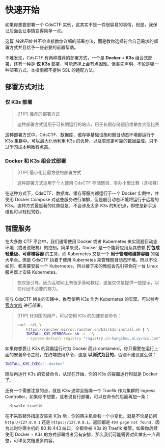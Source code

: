 # 快速开始

如果你想要部署一个 CdsCTF 实例，这其实不是一件很容易的事情，但是，我保证后面会让事情变得简单一点。

这篇 _快速开始_ 并不会直接教你详细的部署方法，而是教你选择符合自己需求的部署方式并且给予一些必要的前置帮助。

不难发现，CdsCTF 有两种推荐的部署方式，一个是 **Docker + K3s** 组合式部署，还有一种是 **仅 K3s** 部署，可能选择上会有点困难。但事先声明，不论是哪一种部署方式，本指南都不提供 SSL 的适配方法。

## 部署方式对比

### 仅 K3s 部署

> [!TIP] 推荐的部署方式
>
> 这种部署方式适用于可长期运行的站点，用于长期存储题目或举办大型比赛

这种部署方式中，CdsCTF、数据库、缓存等基础设施和题目动态环境都运行于 K3s 集群中。可以最大化地利用 K3s 的优势，以及实现更可靠的数据监控。只不过学习成本稍微有点高。

### Docker 和 K3s 组合式部署

> [!TIP] 最小化且最方便的部署方式
>
> 这种部署方式适用于个人使用 CdsCTF 存储题目、举办小型比赛（含校赛）

在这种方式下，CdsCTF、数据库、缓存等服务都运行于一个 Docker 实例中，并使用 Docker Compose 对这些服务进行编排，但是题目动态环境将运行于远程的 K3s。这种方式最显著的优势就是，不会涉及太多 K3s 的知识点，即使是新手运维也可以轻松驾驭。

## 前置服务

在大多数 CTF 平台中，我们通常使用 Docker 或者 Kubernetes 来实现题目动态环境（或者说靶机）的控制。简单来说，Docker 是一个能将应用及其依赖 **打包成轻量级、可移植容器** 的工具，而 Kubernetes 又是一个 **用于管理和编排容器** 的强大平台。但是 CdsCTF 执着于使用 Kubernetes 来管理题目动态环境。所以不论如何，都需要安装一个 Kubernetes，所以接下来的教程会先引导你在一台 Linux 服务器上安装 Kubernetes。

> 仅仅是引导，因为互联网上有很多基础教程，这里仅仅是提供一些提示，以防付出不必要的努力。

在与 CdsCTF 相关的实践中，推荐使用 K3s 作为 Kubernetes 的实现。可以参考 [官方文档](https://docs.k3s.io/) 进行部署。

> [!TIP] 针对国内用户，可以使用 K3s 的加速安装命令：
>
> ```bash
> curl –sfL \
>     https://rancher-mirror.rancher.cn/k3s/k3s-install.sh | \
>     INSTALL_K3S_MIRROR=cn sh -s - \
>     --system-default-registry "registry.cn-hangzhou.aliyuncs.com"
> ```

如果你想要让 K3s 的容器运行时为 Docker 而非 containerd，你只需要在运行上面的安装命令之前，在终端使用命令，这是 **以测试为目的**，否则不建议这么做：

```bash
INSTALL_K3S_EXEC="--docker"
```

随后再运行 K3s 的安装命令，从现在开始，你的 K3s 的容器运行时就是 Docker 了。

还有一个需要注意的点，就是 K3s 通常会捆绑一个 Traefik 作为集群的 Ingress Controller，如果你不想要，或者说自行部署，可以在命令的后面再加一条：

```bash
--disable-traefik
```

在不采取额外措施安装完 K3s 后，你的宿主机会有一个小变化。就是不论是访问 `http://127.0.0.1` 还是 `https://127.0.0.1`，返回都是 `404 page not found`，因为此时你宿主机的 80 和 443 端口，全都会被 K3s 的 Traefik 接管。如果你后续使用 Docker + K3s 的方式部署或者另有安排，那么我们可能需要对此做出一点调整，可详见文档更多内容。
